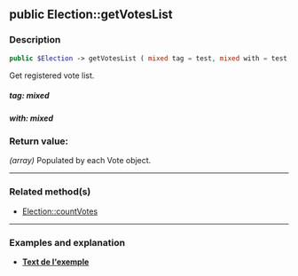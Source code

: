 ## public Election::getVotesList

### Description    

```php
public $Election -> getVotesList ( mixed tag = test, mixed with = test )
```

Get registered vote list.    


##### **tag:** *mixed*   
    



##### **with:** *mixed*   
    



### Return value:   

*(array)* Populated by each Vote object.


---------------------------------------

### Related method(s)      

* [Election::countVotes](../Election%20Class/public%20Election--countVotes.md)    

---------------------------------------

### Examples and explanation

* **[Text de l'exemple](link)**    
